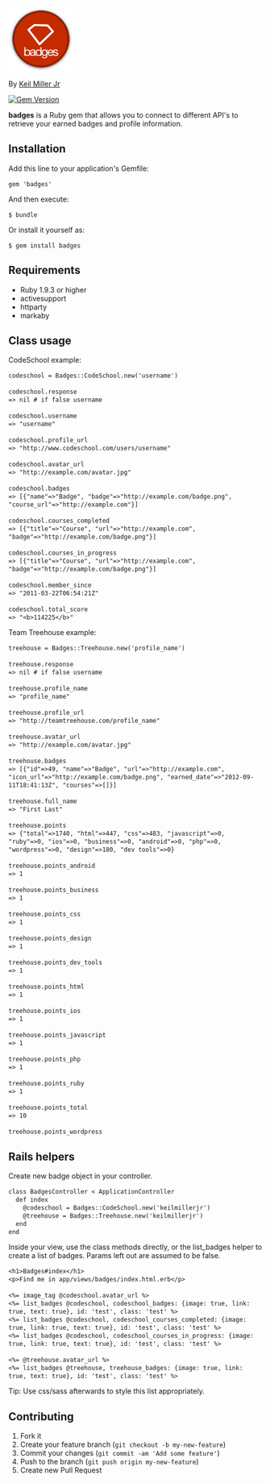 [![Badges Logo](badges.png)](https://github.com/keilmillerjr/badges)

By [Keil Miller Jr](http://keilmiller.com)

[![Gem Version](https://badge.fury.io/rb/badges.png)](http://badge.fury.io/rb/badges)

**badges** is a Ruby gem that allows you to connect to different API's to retrieve your earned badges and profile information.

## Installation

Add this line to your application's Gemfile:

    gem 'badges'

And then execute:

    $ bundle

Or install it yourself as:

    $ gem install badges

## Requirements

* Ruby 1.9.3 or higher
* activesupport
* httparty
* markaby

## Class usage

CodeSchool example:

    codeschool = Badges::CodeSchool.new('username')
    
    codeschool.response
    => nil # if false username
    
    codeschool.username
    => "username"
    
    codeschool.profile_url
    => "http://www.codeschool.com/users/username"
    
    codeschool.avatar_url
    => "http://example.com/avatar.jpg"
    
    codeschool.badges
    => [{"name"=>"Badge", "badge"=>"http://example.com/badge.png", "course_url"=>"http://example.com"}]
    
    codeschool.courses_completed
    => [{"title"=>"Course", "url"=>"http://example.com", "badge"=>"http://example.com/badge.png"}]
    
    codeschool.courses_in_progress
    => [{"title"=>"Course", "url"=>"http://example.com", "badge"=>"http://example.com/badge.png"}]
    
    codeschool.member_since
    => "2011-03-22T06:54:21Z"
    
    codeschool.total_score
    => "<b>114225</b>"
    
Team Treehouse example:

    treehouse = Badges::Treehouse.new('profile_name')
    
    treehouse.response
    => nil # if false username
    
    treehouse.profile_name
    => "profile_name"
    
    treehouse.profile_url
    => "http://teamtreehouse.com/profile_name"
    
    treehouse.avatar_url
    => "http://example.com/avatar.jpg"
    
    treehouse.badges
    => [{"id"=>49, "name"=>"Badge", "url"=>"http://example.com", "icon_url"=>"http://example.com/badge.png", "earned_date"=>"2012-09-11T18:41:13Z", "courses"=>[]}]
    
    treehouse.full_name
    => "First Last"
    
    treehouse.points
    => {"total"=>1740, "html"=>447, "css"=>483, "javascript"=>0, "ruby"=>0, "ios"=>0, "business"=>0, "android"=>0, "php"=>0, "wordpress"=>0, "design"=>180, "dev tools"=>0}
    
    treehouse.points_android
    => 1
    
    treehouse.points_business
    => 1
    
    treehouse.points_css
    => 1
    
    treehouse.points_design
    => 1
    
    treehouse.points_dev_tools
    => 1
    
    treehouse.points_html
    => 1
    
    treehouse.points_ios
    => 1
    
    treehouse.points_javascript
    => 1
    
    treehouse.points_php
    => 1
    
    treehouse.points_ruby
    => 1
    
    treehouse.points_total
    => 10
    
    treehouse.points_wordpress

## Rails helpers

Create new badge object in your controller.

    class BadgesController < ApplicationController
      def index
        @codeschool = Badges::CodeSchool.new('keilmillerjr')
        @treehouse = Badges::Treehouse.new('keilmillerjr')
      end
    end

Inside your view, use the class methods directly, or the list_badges helper to create a list of badges. Params left out are assumed to be false.

    <h1>Badges#index</h1>
    <p>Find me in app/views/badges/index.html.erb</p>
    
    <%= image_tag @codeschool.avatar_url %>
    <%= list_badges @codeschool, codeschool_badges: {image: true, link: true, text: true}, id: 'test', class: 'test' %>
    <%= list_badges @codeschool, codeschool_courses_completed: {image: true, link: true, text: true}, id: 'test', class: 'test' %>
    <%= list_badges @codeschool, codeschool_courses_in_progress: {image: true, link: true, text: true}, id: 'test', class: 'test' %>
    
    <%= @treehouse.avatar_url %>
    <%= list_badges @treehouse, treehouse_badges: {image: true, link: true, text: true}, id: 'test', class: 'test' %>

Tip: Use css/sass afterwards to style this list appropriately.

## Contributing

1. Fork it
2. Create your feature branch (`git checkout -b my-new-feature`)
3. Commit your changes (`git commit -am 'Add some feature'`)
4. Push to the branch (`git push origin my-new-feature`)
5. Create new Pull Request
